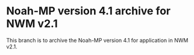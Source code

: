 # Noah-MP version 4.1 archive for NWM v2.1

This branch is to archive the Noah-MP version 4.1 for application in NWM v2.1.
